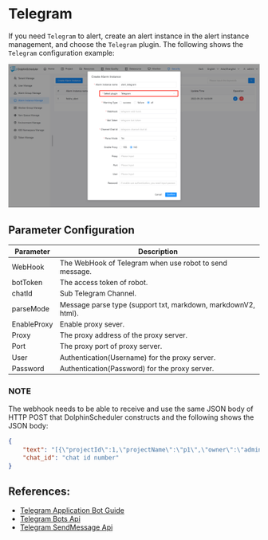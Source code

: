 # Telegram

If you need `Telegram` to alert, create an alert instance in the alert instance management, and choose the `Telegram` plugin.
The following shows the `Telegram` configuration example:

![alert-telegram](../../../../img/new_ui/dev/alert/alert_telegram.png)

## Parameter Configuration

| **Parameter** | **Description** |
| --- | --- |
| WebHook | The WebHook of Telegram when use robot to send message. |
| botToken | The access token of robot. |
| chatId | Sub Telegram Channel. |
| parseMode | Message parse type (support txt, markdown, markdownV2, html). |
| EnableProxy | Enable proxy sever. |
| Proxy | The proxy address of the proxy server. |
| Port | The proxy port of proxy server. |
| User | Authentication(Username) for the proxy server. |
| Password | Authentication(Password) for the proxy server. |

### NOTE

The webhook needs to be able to receive and use the same JSON body of HTTP POST that DolphinScheduler constructs and the following shows the JSON body:

```json
{
    "text": "[{\"projectId\":1,\"projectName\":\"p1\",\"owner\":\"admin\",\"processId\":35,\"processDefinitionCode\":4928367293568,\"processName\":\"s11-3-20220324084708668\",\"taskCode\":4928359068928,\"taskName\":\"s1\",\"taskType\":\"SHELL\",\"taskState\":\"FAILURE\",\"taskStartTime\":\"2022-03-24 08:47:08\",\"taskEndTime\":\"2022-03-24 08:47:09\",\"taskHost\":\"192.168.1.103:1234\",\"logPath\":\"\"}]",
    "chat_id": "chat id number"
}
```

## References:

- [Telegram Application Bot Guide](https://core.telegram.org/bots)
- [Telegram Bots Api](https://core.telegram.org/bots/api)
- [Telegram SendMessage Api](https://core.telegram.org/bots/api#sendmessage)